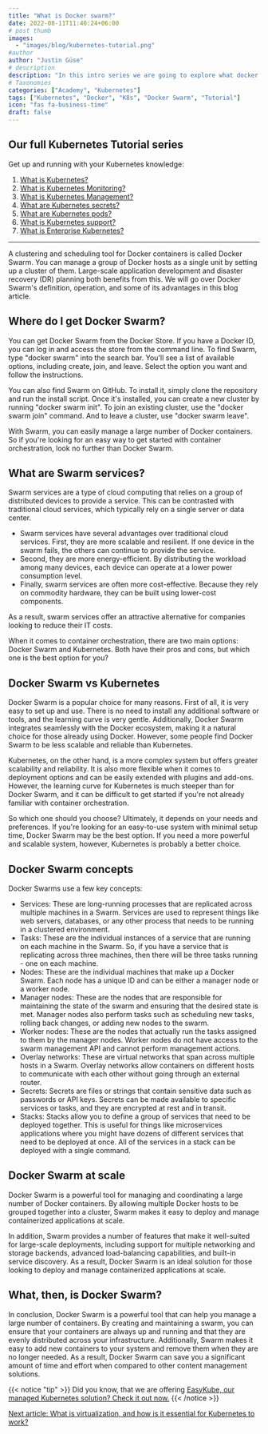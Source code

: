```yaml
---
title: "What is Docker swarm?"
date: 2022-08-11T11:40:24+06:00
# post thumb
images:
  - "images/blog/kubernetes-tutorial.png"
#author
author: "Justin Güse"
# description
description: "In this intro series we are going to explore what docker swarm is, and how it compares to Kubernetes"
# Taxonomies
categories: ["Academy", "Kubernetes"]
tags: ["Kubernetes", "Docker", "K8s", "Docker Swarm", "Tutorial"]
icon: "fas fa-business-time"
draft: false
---
```


## Our full Kubernetes Tutorial series

Get up and running with your Kubernetes knowledge:

1. [What is Kubernetes?](/blog/what-is-kubernetes/)
2. [What is Kubernetes Monitoring?](/blog/what-is-kubernetes-monitoring/)
3. [What is Kubernetes Management?](/blog/what-is-kubernetes-management/)
4. [What are Kubernetes secrets?](/blog/what-are-kubernetes-secrets/)
5. [What are Kubernetes pods?](/blog/what-are-kubernetes-pods/)
6. [What is Kubernetes support?](/blog/what-is-kubernetes-support/)
7. [What is Enterprise Kubernetes?](/blog/what-is-enterprise-kubernetes/)

---

A clustering and scheduling tool for Docker containers is called Docker Swarm. You can manage a group of Docker hosts as a single unit by setting up a cluster of them. Large-scale application development and disaster recovery (DR) planning both benefits from this. We will go over Docker Swarm's definition, operation, and some of its advantages in this blog article.

## Where do I get Docker Swarm?

You can get Docker Swarm from the Docker Store. If you have a Docker ID, you can log in and access the store from the command line. To find Swarm, type "docker swarm" into the search bar. You'll see a list of available options, including create, join, and leave. Select the option you want and follow the instructions.

You can also find Swarm on GitHub. To install it, simply clone the repository and run the install script. Once it's installed, you can create a new cluster by running "docker swarm init". To join an existing cluster, use the "docker swarm join" command. And to leave a cluster, use "docker swarm leave".

With Swarm, you can easily manage a large number of Docker containers. So if you're looking for an easy way to get started with container orchestration, look no further than Docker Swarm.

## What are Swarm services?

Swarm services are a type of cloud computing that relies on a group of distributed devices to provide a service. This can be contrasted with traditional cloud services, which typically rely on a single server or data center.

- Swarm services have several advantages over traditional cloud services. First, they are more scalable and resilient. If one device in the swarm fails, the others can continue to provide the service.
- Second, they are more energy-efficient. By distributing the workload among many devices, each device can operate at a lower power consumption level.
- Finally, swarm services are often more cost-effective. Because they rely on commodity hardware, they can be built using lower-cost components.

As a result, swarm services offer an attractive alternative for companies looking to reduce their IT costs.

When it comes to container orchestration, there are two main options: Docker Swarm and Kubernetes. Both have their pros and cons, but which one is the best option for you?

## Docker Swarm vs Kubernetes

Docker Swarm is a popular choice for many reasons. First of all, it is very easy to set up and use. There is no need to install any additional software or tools, and the learning curve is very gentle. Additionally, Docker Swarm integrates seamlessly with the Docker ecosystem, making it a natural choice for those already using Docker. However, some people find Docker Swarm to be less scalable and reliable than Kubernetes.

Kubernetes, on the other hand, is a more complex system but offers greater scalability and reliability. It is also more flexible when it comes to deployment options and can be easily extended with plugins and add-ons. However, the learning curve for Kubernetes is much steeper than for Docker Swarm, and it can be difficult to get started if you're not already familiar with container orchestration.

So which one should you choose? Ultimately, it depends on your needs and preferences. If you're looking for an easy-to-use system with minimal setup time, Docker Swarm may be the best option. If you need a more powerful and scalable system, however, Kubernetes is probably a better choice.

## Docker Swarm concepts

Docker Swarms use a few key concepts:

- Services: These are long-running processes that are replicated across multiple machines in a Swarm. Services are used to represent things like web servers, databases, or any other process that needs to be running in a clustered environment.
- Tasks: These are the individual instances of a service that are running on each machine in the Swarm. So, if you have a service that is replicating across three machines, then there will be three tasks running - one on each machine.
- Nodes: These are the individual machines that make up a Docker Swarm. Each node has a unique ID and can be either a manager node or a worker node.
- Manager nodes: These are the nodes that are responsible for maintaining the state of the swarm and ensuring that the desired state is met. Manager nodes also perform tasks such as scheduling new tasks, rolling back changes, or adding new nodes to the swarm.
- Worker nodes: These are the nodes that actually run the tasks assigned to them by the manager nodes. Worker nodes do not have access to the swarm management API and cannot perform management actions.
- Overlay networks: These are virtual networks that span across multiple hosts in a Swarm. Overlay networks allow containers on different hosts to communicate with each other without going through an external router.
- Secrets: Secrets are files or strings that contain sensitive data such as passwords or API keys. Secrets can be made available to specific services or tasks, and they are encrypted at rest and in transit.
- Stacks: Stacks allow you to define a group of services that need to be deployed together. This is useful for things like microservices applications where you might have dozens of different services that need to be deployed at once. All of the services in a stack can be deployed with a single command.

## Docker Swarm at scale

Docker Swarm is a powerful tool for managing and coordinating a large number of Docker containers. By allowing multiple Docker hosts to be grouped together into a cluster, Swarm makes it easy to deploy and manage containerized applications at scale.

In addition, Swarm provides a number of features that make it well-suited for large-scale deployments, including support for multiple networking and storage backends, advanced load-balancing capabilities, and built-in service discovery. As a result, Docker Swarm is an ideal solution for those looking to deploy and manage containerized applications at scale.

## What, then, is Docker Swarm?

In conclusion, Docker Swarm is a powerful tool that can help you manage a large number of containers. By creating and maintaining a swarm, you can ensure that your containers are always up and running and that they are evenly distributed across your infrastructure. Additionally, Swarm makes it easy to add new containers to your system and remove them when they are no longer needed. As a result, Docker Swarm can save you a significant amount of time and effort when compared to other content management solutions.


{{< notice "tip" >}}
  Did you know, that we are offering [EasyKube, our managed Kubernetes solution? Check it out now.](/services/easykube)
{{< /notice >}}

[Next article: What is virtualization, and how is it essential for Kubernetes to work?](/blog/what-is-virtualization/)

